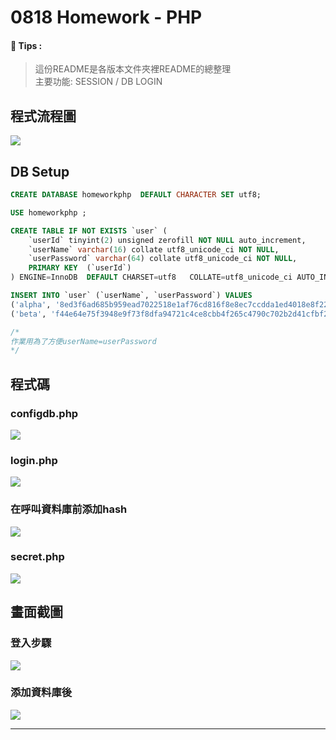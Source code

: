 # 0818 Homework - PHP

####  :pushpin: Tips :
> 這份README是各版本文件夾裡README的總整理 <br>
> 主要功能: SESSION / DB LOGIN

## 程式流程圖
![](https://i.imgur.com/m5Ny0ga.png)

## DB Setup
``` sql
CREATE DATABASE homeworkphp  DEFAULT CHARACTER SET utf8;

USE homeworkphp ;

CREATE TABLE IF NOT EXISTS `user` (
    `userId` tinyint(2) unsigned zerofill NOT NULL auto_increment,
    `userName` varchar(16) collate utf8_unicode_ci NOT NULL,
    `userPassword` varchar(64) collate utf8_unicode_ci NOT NULL,
    PRIMARY KEY  (`userId`)
) ENGINE=InnoDB  DEFAULT CHARSET=utf8   COLLATE=utf8_unicode_ci AUTO_INCREMENT= 11 ;

INSERT INTO `user` (`userName`, `userPassword`) VALUES
('alpha', '8ed3f6ad685b959ead7022518e1af76cd816f8e8ec7ccdda1ed4018e8f2223f8'),
('beta', 'f44e64e75f3948e9f73f8dfa94721c4ce8cbb4f265c4790c702b2d41cfbf2753')

/*
作業用為了方便userName=userPassword
*/
```

## 程式碼

### configdb.php
![](https://i.imgur.com/NKGX8sh.png)

### login.php
![](https://i.imgur.com/HyHbxaV.png)

### 在呼叫資料庫前添加hash
![](https://i.imgur.com/i7IPDuP.png)

### secret.php
![](https://i.imgur.com/Saj4KAJ.png)

## 畫面截圖
### 登入步驟
![](https://i.imgur.com/hGvptJ4.png)

### 添加資料庫後
![](https://i.imgur.com/hgtlBn3.png)

---